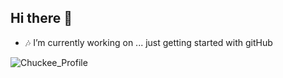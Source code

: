 ## Hi there 👋

- 🎶 I’m currently working on ... just getting started with gitHub

![Chuckee_Profile](https://github.com/user-attachments/assets/ae1612b4-2183-439a-8874-9ee1a6cd92f0)


<!--
**Bruskii2/Bruskii2** is a ✨ _special_ ✨ repository because its `README.md` (this file) appears on your GitHub profile.

Here are some ideas to get you started:

- 🔭 I’m currently working on ...
- 🌱 I’m currently learning ...
- 👯 I’m looking to collaborate on ...
- 🤔 I’m looking for help with ...

-->
